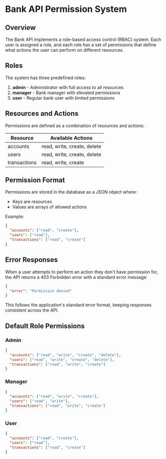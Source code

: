 # Bank API Permission System

## Overview

The Bank API implements a role-based access control (RBAC) system. Each user is assigned a role, and each role has a set of permissions that define what actions the user can perform on different resources.

## Roles

The system has three predefined roles:

1. **admin** - Administrator with full access to all resources
2. **manager** - Bank manager with elevated permissions
3. **user** - Regular bank user with limited permissions

## Resources and Actions

Permissions are defined as a combination of resources and actions:

| Resource | Available Actions |
|----------|-------------------|
| accounts | read, write, create, delete |
| users | read, write, create, delete |
| transactions | read, write, create |

## Permission Format

Permissions are stored in the database as a JSON object where:
- Keys are resources
- Values are arrays of allowed actions

Example:
```json
{
  "accounts": ["read", "create"],
  "users": ["read"],
  "transactions": ["read", "create"]
}
```

## Error Responses

When a user attempts to perform an action they don't have permission for, the API returns a 403 Forbidden error with a standard error message:

```json
{
  "error": "Permission denied"
}
```

This follows the application's standard error format, keeping responses consistent across the API.

## Default Role Permissions

### Admin
```json
{
  "accounts": ["read", "write", "create", "delete"],
  "users": ["read", "write", "create", "delete"],
  "transactions": ["read", "write", "create"]
}
```

### Manager
```json
{
  "accounts": ["read", "write", "create"],
  "users": ["read", "write"],
  "transactions": ["read", "write", "create"]
}
```

### User
```json
{
  "accounts": ["read", "create"],
  "users": ["read"],
  "transactions": ["read", "create"]
}
```